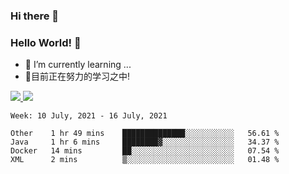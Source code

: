 ### Hi there 👋
### Hello World! 🙌

- 🌱 I’m currently learning ...
- 📖目前正在努力的学习之中!

<a href="https://github.com/anuraghazra/github-readme-stats">
  <img src="https://github-readme-stats.vercel.app/api?username=keyboardWithDream&show_icons=true&repo=github-readme-stats" />
</a>
<a href="https://github.com/anuraghazra/convoychat">
  <img src="https://github-readme-stats.vercel.app/api/top-langs/?username=keyboardWithDream&layout=compact&repo=convoychat" />
</a>



<!--START_SECTION:waka-->
```text
Week: 10 July, 2021 - 16 July, 2021

Other    1 hr 49 mins    ██████████████░░░░░░░░░░░   56.61 % 
Java     1 hr 6 mins     ████████▓░░░░░░░░░░░░░░░░   34.37 % 
Docker   14 mins         ██░░░░░░░░░░░░░░░░░░░░░░░   07.54 % 
XML      2 mins          ▒░░░░░░░░░░░░░░░░░░░░░░░░   01.48 % 
```
<!--END_SECTION:waka-->
